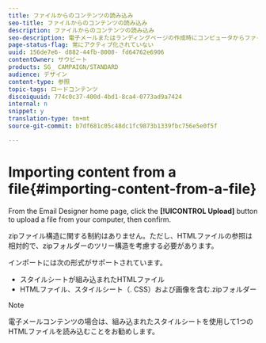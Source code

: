 ```yaml
---
title: ファイルからのコンテンツの読み込み
seo-title: ファイルからのコンテンツの読み込み
description: ファイルからのコンテンツの読み込み
seo-description: 電子メールまたはランディングページの作成時にコンピュータからファイルをアップロードする方法を確認します。
page-status-flag: 常にアクティブ化されていない
uuid: 156de7e6- d882-44fb-8008- fd64762e6906
contentOwner: サウビート
products: SG_ CAMPAIGN/STANDARD
audience: デザイン
content-type: 参照
topic-tags: ロードコンテンツ
discoiquuid: 774c0c37-400d-4bd1-8ca4-0773ad9a7424
internal: n
snippet: y
translation-type: tm+mt
source-git-commit: b7df681c05c48dc1fc9873b1339fbc756e5e0f5f

---
```



# Importing content from a file{#importing-content-from-a-file}

From the Email Designer home page, click the **[!UICONTROL Upload]** button to upload a file from your computer, then confirm.

zipファイル構造に関する制約はありません。ただし、HTMLファイルの参照は相対的で、zipフォルダーのツリー構造を考慮する必要があります。

インポートには次の形式がサポートされています。

* スタイルシートが組み込まれたHTMLファイル
* HTMLファイル、スタイルシート（. CSS）および画像を含む.zipフォルダー

>[!NOTE]
>
>電子メールコンテンツの場合は、組み込まれたスタイルシートを使用して1つのHTMLファイルを読み込むことをお勧めします。

